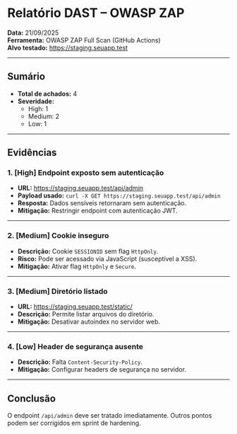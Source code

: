 # Relatório DAST – OWASP ZAP
**Data:** 21/09/2025  
**Ferramenta:** OWASP ZAP Full Scan (GitHub Actions)  
**Alvo testado:** https://staging.seuapp.test  

---

## Sumário
- **Total de achados:** 4
- **Severidade:**
  - High: 1
  - Medium: 2
  - Low: 1

---

## Evidências

### 1. [High] Endpoint exposto sem autenticação
- **URL:** https://staging.seuapp.test/api/admin  
- **Payload usado:** `curl -X GET https://staging.seuapp.test/api/admin`  
- **Resposta:** Dados sensíveis retornaram sem autenticação.  
- **Mitigação:** Restringir endpoint com autenticação JWT.

---

### 2. [Medium] Cookie inseguro
- **Descrição:** Cookie `SESSIONID` sem flag `HttpOnly`.  
- **Risco:** Pode ser acessado via JavaScript (susceptível a XSS).  
- **Mitigação:** Ativar flag `HttpOnly` e `Secure`.

---

### 3. [Medium] Diretório listado
- **URL:** https://staging.seuapp.test/static/  
- **Descrição:** Permite listar arquivos do diretório.  
- **Mitigação:** Desativar autoindex no servidor web.

---

### 4. [Low] Header de segurança ausente
- **Descrição:** Falta `Content-Security-Policy`.  
- **Mitigação:** Configurar headers de segurança no servidor.

---

## Conclusão
O endpoint `/api/admin` deve ser tratado imediatamente. Outros pontos podem ser corrigidos em sprint de hardening.

